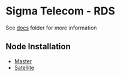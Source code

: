 # Sigma Telecom - RDS

See [docs](/docs) folder for more information

## Node Installation

- [Master](docs/setup_master_debian.md)
- [Satellite](docs/setup_satellite_debian.md)
